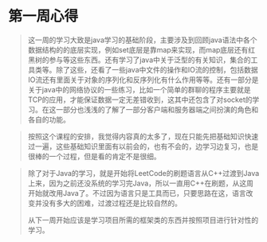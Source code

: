 # 第一周心得
> 这一周的学习大致是java学习的基础阶段，主要涉及到回顾java语法中各个数据结构的的底层实现，例如set底层是靠map来实现，而map底层还有红黑树的参与等这些东西。还有学习了java中关于泛型的有关知识，集合的工具类等。除了这些，还看了一些java中文件的操作和IO流的控制，包括数据IO流还有里面关于对象的序列化和反序列化有什么作用等等。还有一部分是关于java中的网络协议的一些练习，比如一个简单的群聊的程序主要就是TCP的应用，才能保证数据一定无差错收到，这其中还包含了对socket的学习。在这一部分也浅浅的了解了一部分客户端和服务器端之间扮演的角色和各自的功能。

> 按照这个课程的安排，我觉得内容真的太多了，现在只能先把基础知识快速过一遍，这些基础知识里面有以前会的，也有不会的，边学习边复习，也是很棒的一个过程，但是看的肯定不是很细。

> 除了对于Java的学习，就是开始将LeetCode的刷题语言从C++过渡到Java上来，因为之前还没系统的学习完Java，所以一直用C++在刷题，从这周开始就改用Java了。不过因为语言只是工具而已，只要思路在这，语言改变并没有多大的困难，过渡过程还是比较自然的。
> 
> 从下一周开始应该是学习项目所需的框架类的东西并按照项目进行针对性的学习。
